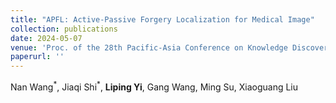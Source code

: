 ```yaml
--- 
title: "APFL: Active-Passive Forgery Localization for Medical Image" 
collection: publications 
date: 2024-05-07
venue: 'Proc. of the 28th Pacific-Asia Conference on Knowledge Discovery and Data Mining (PAKDD)' 
paperurl: '' 
--- 
```

Nan Wang$^\ast$, Jiaqi Shi$^\ast$, **Liping Yi**, Gang Wang, Ming Su, Xiaoguang Liu
